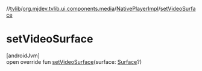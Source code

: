 //[tvlib](../../../index.md)/[org.mjdev.tvlib.ui.components.media](../index.md)/[NativePlayerImpl](index.md)/[setVideoSurface](set-video-surface.md)

# setVideoSurface

[androidJvm]\
open override fun [setVideoSurface](set-video-surface.md)(surface: [Surface](https://developer.android.com/reference/kotlin/android/view/Surface.html)?)
